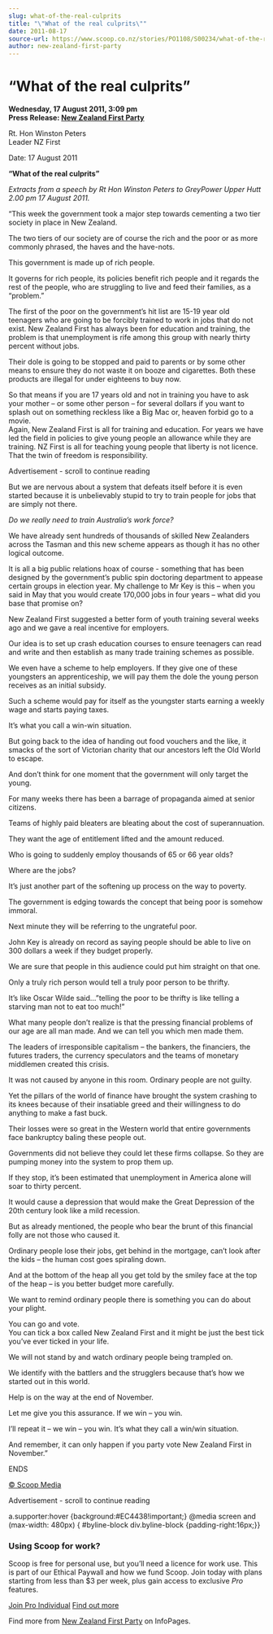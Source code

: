 ```yaml
---
slug: what-of-the-real-culprits
title: "\"What of the real culprits\""
date: 2011-08-17
source-url: https://www.scoop.co.nz/stories/PO1108/S00234/what-of-the-real-culprits.htm
author: new-zealand-first-party
---
```

“What of the real culprits”
===========================

**Wednesday, 17 August 2011, 3:09 pm**  
**Press Release: [New Zealand First Party](https://info.scoop.co.nz/New_Zealand_First_Party)**

Rt. Hon Winston Peters  
Leader NZ First

Date: 17 August 2011

**“What of the real culprits”**

_Extracts from a speech by Rt Hon Winston Peters to GreyPower Upper Hutt 2.00 pm 17 August 2011._

“This week the government took a major step towards cementing a two tier society in place in New Zealand.

The two tiers of our society are of course the rich and the poor or as more commonly phrased, the haves and the have-nots.

This government is made up of rich people.

It governs for rich people, its policies benefit rich people and it regards the rest of the people, who are struggling to live and feed their families, as a “problem.”

The first of the poor on the government’s hit list are 15-19 year old teenagers who are going to be forcibly trained to work in jobs that do not exist. New Zealand First has always been for education and training, the problem is that unemployment is rife among this group with nearly thirty percent without jobs.

Their dole is going to be stopped and paid to parents or by some other means to ensure they do not waste it on booze and cigarettes. Both these products are illegal for under eighteens to buy now.

So that means if you are 17 years old and not in training you have to ask your mother – or some other person – for several dollars if you want to splash out on something reckless like a Big Mac or, heaven forbid go to a movie.  
Again, New Zealand First is all for training and education. For years we have led the field in policies to give young people an allowance while they are training. NZ First is all for teaching young people that liberty is not licence. That the twin of freedom is responsibility.

Advertisement - scroll to continue reading





But we are nervous about a system that defeats itself before it is even started because it is unbelievably stupid to try to train people for jobs that are simply not there.

_Do we really need to train Australia’s work force?_

We have already sent hundreds of thousands of skilled New Zealanders across the Tasman and this new scheme appears as though it has no other logical outcome.

It is all a big public relations hoax of course - something that has been designed by the government’s public spin doctoring department to appease certain groups in election year. My challenge to Mr Key is this – when you said in May that you would create 170,000 jobs in four years – what did you base that promise on?

New Zealand First suggested a better form of youth training several weeks ago and we gave a real incentive for employers.

Our idea is to set up crash education courses to ensure teenagers can read and write and then establish as many trade training schemes as possible.

We even have a scheme to help employers. If they give one of these youngsters an apprenticeship, we will pay them the dole the young person receives as an initial subsidy.

Such a scheme would pay for itself as the youngster starts earning a weekly wage and starts paying taxes.

It’s what you call a win-win situation.

But going back to the idea of handing out food vouchers and the like, it smacks of the sort of Victorian charity that our ancestors left the Old World to escape.

And don’t think for one moment that the government will only target the young.

For many weeks there has been a barrage of propaganda aimed at senior citizens.

Teams of highly paid bleaters are bleating about the cost of superannuation.

They want the age of entitlement lifted and the amount reduced.

Who is going to suddenly employ thousands of 65 or 66 year olds?

Where are the jobs?

It’s just another part of the softening up process on the way to poverty.

The government is edging towards the concept that being poor is somehow immoral.

Next minute they will be referring to the ungrateful poor.

John Key is already on record as saying people should be able to live on 300 dollars a week if they budget properly.

We are sure that people in this audience could put him straight on that one.

Only a truly rich person would tell a truly poor person to be thrifty.

It’s like Oscar Wilde said…”telling the poor to be thrifty is like telling a starving man not to eat too much!”

What many people don’t realize is that the pressing financial problems of our age are all man made. And we can tell you which men made them.

The leaders of irresponsible capitalism – the bankers, the financiers, the futures traders, the currency speculators and the teams of monetary middlemen created this crisis.

It was not caused by anyone in this room. Ordinary people are not guilty.

Yet the pillars of the world of finance have brought the system crashing to its knees because of their insatiable greed and their willingness to do anything to make a fast buck.

Their losses were so great in the Western world that entire governments face bankruptcy baling these people out.

Governments did not believe they could let these firms collapse. So they are pumping money into the system to prop them up.

If they stop, it’s been estimated that unemployment in America alone will soar to thirty percent.

It would cause a depression that would make the Great Depression of the 20th century look like a mild recession.

But as already mentioned, the people who bear the brunt of this financial folly are not those who caused it.

Ordinary people lose their jobs, get behind in the mortgage, can’t look after the kids – the human cost goes spiraling down.

And at the bottom of the heap all you get told by the smiley face at the top of the heap – is you better budget more carefully.

We want to remind ordinary people there is something you can do about your plight.

You can go and vote.  
You can tick a box called New Zealand First and it might be just the best tick you’ve ever ticked in your life.

We will not stand by and watch ordinary people being trampled on.

We identify with the battlers and the strugglers because that’s how we started out in this world.

Help is on the way at the end of November.

Let me give you this assurance. If we win – you win.

I’ll repeat it – we win – you win. It’s what they call a win/win situation.

And remember, it can only happen if you party vote New Zealand First in November.”

ENDS

[© Scoop Media](http://www.scoop.co.nz/about/terms.html)  

Advertisement - scroll to continue reading



a.supporter:hover {background:#EC4438!important;} @media screen and (max-width: 480px) { #byline-block div.byline-block {padding-right:16px;}}

### Using Scoop for work?

Scoop is free for personal use, but you’ll need a licence for work use. This is part of our Ethical Paywall and how we fund Scoop. Join today with plans starting from less than $3 per week, plus gain access to exclusive _Pro_ features.  
  
[Join Pro Individual](https://pro.scoop.co.nz/Individual/?from=ProIn24) [Find out more](https://pro.scoop.co.nz/using-scoop-for-work/?from=ProIn24)

Find more from [New Zealand First Party](https://info.scoop.co.nz/New_Zealand_First_Party) on InfoPages.